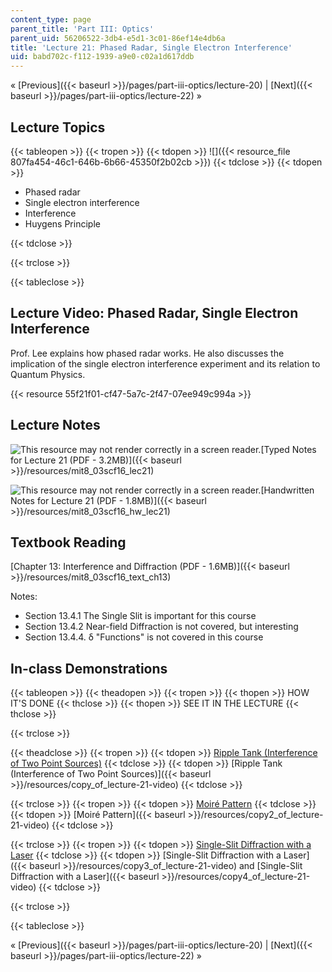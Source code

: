 ```yaml
---
content_type: page
parent_title: 'Part III: Optics'
parent_uid: 56206522-3db4-e5d1-3c01-86ef14e4db6a
title: 'Lecture 21: Phased Radar, Single Electron Interference'
uid: babd702c-f112-1939-a9e0-c02a1d617ddb
---
```


« [Previous]({{< baseurl >}}/pages/part-iii-optics/lecture-20) | [Next]({{< baseurl >}}/pages/part-iii-optics/lecture-22) »

Lecture Topics
--------------

{{< tableopen >}}
{{< tropen >}}
{{< tdopen >}}
![]({{< resource_file 807fa454-46c1-646b-6b66-45350f2b02cb >}})
{{< tdclose >}}
{{< tdopen >}}


*   Phased radar
*   Single electron interference
*   Interference
*   Huygens Principle


{{< tdclose >}}

{{< trclose >}}

{{< tableclose >}}

Lecture Video: Phased Radar, Single Electron Interference
---------------------------------------------------------

Prof. Lee explains how phased radar works. He also discusses the implication of the single electron interference experiment and its relation to Quantum Physics.

{{< resource 55f21f01-cf47-5a7c-2f47-07ee949c994a >}}

Lecture Notes
-------------

![This resource may not render correctly in a screen reader.](/images/inacessible.gif)[Typed Notes for Lecture 21 (PDF - 3.2MB)]({{< baseurl >}}/resources/mit8_03scf16_lec21)

![This resource may not render correctly in a screen reader.](/images/inacessible.gif)[Handwritten Notes for Lecture 21 (PDF - 1.8MB)]({{< baseurl >}}/resources/mit8_03scf16_hw_lec21)

Textbook Reading
----------------

[Chapter 13: Interference and Diffraction (PDF - 1.6MB)]({{< baseurl >}}/resources/mit8_03scf16_text_ch13) 

Notes:

*   Section 13.4.1 The Single Slit is important for this course
*   Section 13.4.2 Near-field Diffraction is not covered, but interesting
*   Section 13.4.4. δ "Functions" is not covered in this course

In-class Demonstrations
-----------------------

{{< tableopen >}}
{{< theadopen >}}
{{< tropen >}}
{{< thopen >}}
HOW IT'S DONE
{{< thclose >}}
{{< thopen >}}
SEE IT IN THE LECTURE
{{< thclose >}}

{{< trclose >}}

{{< theadclose >}}
{{< tropen >}}
{{< tdopen >}}
[Ripple Tank (Interference of Two Point Sources)](http://tsgphysics.mit.edu/front/?page=demo.php&letnum=P%201&show=0)
{{< tdclose >}}
{{< tdopen >}}
[Ripple Tank (Interference of Two Point Sources)]({{< baseurl >}}/resources/copy_of_lecture-21-video)
{{< tdclose >}}

{{< trclose >}}
{{< tropen >}}
{{< tdopen >}}
[Moiré Pattern](https://mathworld.wolfram.com/MoirePattern.html)
{{< tdclose >}}
{{< tdopen >}}
[Moiré Pattern]({{< baseurl >}}/resources/copy2_of_lecture-21-video)
{{< tdclose >}}

{{< trclose >}}
{{< tropen >}}
{{< tdopen >}}
[Single-Slit Diffraction with a Laser](http://tsgphysics.mit.edu/front/?page=demo.php&letnum=Q%202&show=0)
{{< tdclose >}}
{{< tdopen >}}
[Single-Slit Diffraction with a Laser]({{< baseurl >}}/resources/copy3_of_lecture-21-video) and [Single-Slit Diffraction with a Laser]({{< baseurl >}}/resources/copy4_of_lecture-21-video)
{{< tdclose >}}

{{< trclose >}}

{{< tableclose >}}

« [Previous]({{< baseurl >}}/pages/part-iii-optics/lecture-20) | [Next]({{< baseurl >}}/pages/part-iii-optics/lecture-22) »